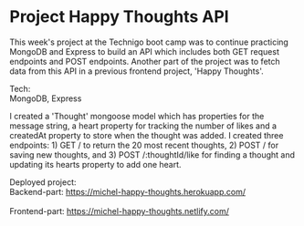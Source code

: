 # Project Happy Thoughts API

This week's project at the Technigo boot camp was to continue practicing MongoDB and 
Express to build an API which includes both GET request endpoints and POST endpoints.
Another part of the project was to fetch data from this API in a previous frontend
project, 'Happy Thoughts'.

Tech:
<br>MongoDB, Express</br>

I created a 'Thought' mongoose model which has properties for the message string, 
a heart property for tracking the number of likes and a createdAt property to store
when the thought was added. I created three endpoints: 1) GET / to return the
20 most recent thoughts, 2) POST / for saving new thoughts, and 3) POST /:thoughtId/like
for finding a thought and updating its hearts property to add one heart.

Deployed project: <br>Backend-part: https://michel-happy-thoughts.herokuapp.com/ </br>
<br>Frontend-part: https://michel-happy-thoughts.netlify.com/ </br>
